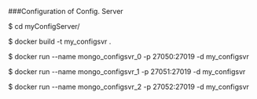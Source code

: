 ###Configuration of Config. Server

$ cd myConfigServer/

$ docker build -t my_configsvr .

$ docker run --name mongo_configsvr_0 -p 27050:27019 -d my_configsvr

$ docker run --name mongo_configsvr_1 -p 27051:27019 -d my_configsvr

$ docker run --name mongo_configsvr_2 -p 27052:27019 -d my_configsvr
